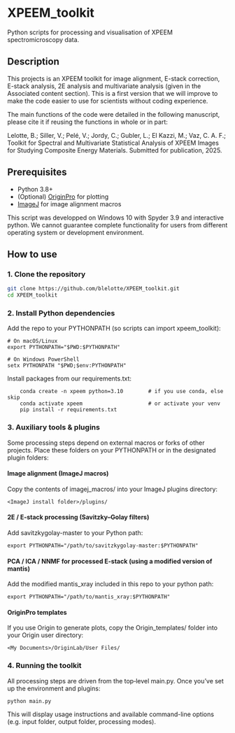 # XPEEM_toolkit
Python scripts for processing and visualisation of XPEEM spectromicroscopy data.

## Description
This projects is an XPEEM toolkit for image alignment, E-stack correction, E-stack analysis, 2E analysis and multivariate analysis (given in the Associated content section). This is a first version that we will improve to make the code easier to use for scientists without coding experience.

The main functions of the code were detailed in the following manuscript, please cite it if reusing the functions in whole or in part:

Lelotte, B.; Siller, V.; Pelé, V.; Jordy, C.; Gubler, L.; El Kazzi, M.; Vaz, C. A. F.; Toolkit for Spectral and Multivariate Statistical Analysis of XPEEM Images for Studying Composite Energy Materials. Submitted for publication, 2025.

## Prerequisites
- Python 3.8+
- (Optional) [OriginPro](https://www.originlab.com/) for plotting  
- [ImageJ](https://imagej.nih.gov/ij/) for image alignment macros  

This script was developped on Windows 10 with Spyder 3.9 and interactive python.
We cannot guarantee complete functionality for users from different operating system or development environment. 

## How to use
### 1. Clone the repository

```bash
git clone https://github.com/blelotte/XPEEM_toolkit.git
cd XPEEM_toolkit
```

### 2. Install Python dependencies

Add the repo to your PYTHONPATH (so scripts can import xpeem_toolkit):
```
# On macOS/Linux
export PYTHONPATH="$PWD:$PYTHONPATH"

# On Windows PowerShell
setx PYTHONPATH "$PWD;$env:PYTHONPATH"
```

Install packages from our requirements.txt:
```
    conda create -n xpeem python=3.10        # if you use conda, else skip
    conda activate xpeem                     # or activate your venv
    pip install -r requirements.txt
```

### 3. Auxiliary tools & plugins

Some processing steps depend on external macros or forks of other projects. Place these folders on your PYTHONPATH or in the designated plugin folders:

#### Image alignment (ImageJ macros)
Copy the contents of imagej_macros/ into your ImageJ plugins directory:

```
<ImageJ install folder>/plugins/
```

#### 2E / E-stack processing (Savitzky–Golay filters)
Add savitzkygolay-master to your Python path:
```
export PYTHONPATH="/path/to/savitzkygolay-master:$PYTHONPATH"
```

#### PCA / ICA / NNMF for processed E-stack (using a modified version of mantis)
Add the modified mantis_xray included in this repo to your python path:
```
export PYTHONPATH="/path/to/mantis_xray:$PYTHONPATH"
```
#### OriginPro templates
If you use Origin to generate plots, copy the Origin_templates/ folder into your Origin user directory:
```
<My Documents>/OriginLab/User Files/
```
### 4. Running the toolkit

All processing steps are driven from the top‐level main.py. Once you’ve set up the environment and plugins:
```
python main.py
```
This will display usage instructions and available command-line options (e.g. input folder, output folder, processing modes).
